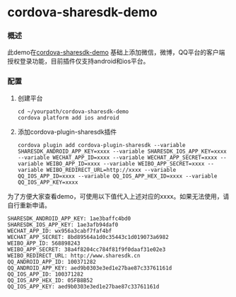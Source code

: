 # cordova-sharesdk-demo

### 概述

此demo在[cordova-sharesdk-demo](https://github.com/zhaolin0801/cordova-sharesdk-demo.git) 基础上添加微信，微博，QQ平台的客户端授权登录功能，目前插件仅支持android和ios平台。

### 配置

1. 创建平台

   ```
   cd ~/yourpath/cordova-sharesdk-demo
   cordova platform add ios android
   ```

2. 添加cordova-plugin-sharesdk插件

   ```
   cordova plugin add cordova-plugin-sharesdk --variable SHARESDK_ANDROID_APP_KEY=xxxx --variable SHARESDK_IOS_APP_KEY=xxxx --variable WECHAT_APP_ID=xxxx --variable WECHAT_APP_SECRET=xxxx --variable WEIBO_APP_ID=xxxx --variable WEIBO_APP_SECRET=xxxx --variable WEIBO_REDIRECT_URL=http://xxxx --variable QQ_IOS_APP_ID=xxxx --variable QQ_IOS_APP_HEX_ID=xxxx --variable QQ_IOS_APP_KEY=xxxx
   ```
   
为了方便大家查看demo，可使用以下值代入上述对应的xxxx。如果无法使用，请自行重新申请。

```
SHARESDK_ANDROID_APP_KEY: 1ae3baffc4bd0
SHARESDK_IOS_APP_KEY: 1ae3afb94daf0
WECHAT_APP_ID: wx956a3cabf7faf4bf
WECHAT_APP_SECRET: 8bd89564a1d0c35443c1d019073a6982
WEIBO_APP_ID: 568898243
WEIBO_APP_SECRET: 38a4f8204cc784f81f9f0daaf31e02e3
WEIBO_REDIRECT_URL: http://www.sharesdk.cn
QQ_ANDROID_APP_ID: 100371282
QQ_ANDROID_APP_KEY: aed9b0303e3ed1e27bae87c33761161d
QQ_IOS_APP_ID: 100371282
QQ_IOS_APP_HEX_ID: 05FB8B52
QQ_IOS_APP_KEY: aed9b0303e3ed1e27bae87c33761161d
```
